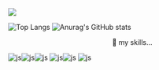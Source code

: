 <img src="https://capsule-render.vercel.app/api?type=cylinder&color=auto&height=180&section=header&text=Hi%20there%20👋-nl-I'm%20studying%20Python,%20PyTorch-nl-and%20Deep%20learning&fontSize=40&fontAlignY=30" />

![Top Langs](https://github-readme-stats.vercel.app/api/top-langs/?username=JHN-noob)
![Anurag's GitHub stats](https://github-readme-stats.vercel.app/api?username=JHN-noob)

<p align="center">
  🌱 my skills...
</p>

![js](https://img.shields.io/badge/GitHub-100000?style=for-the-badge&logo=github&logoColor=white)![js](https://img.shields.io/badge/Kaggle-20BEFF?style=for-the-badge&logo=Kaggle&logoColor=white)![js](https://img.shields.io/badge/Windows-0078D6?style=for-the-badge&logo=windows&logoColor=white)
![js](https://img.shields.io/badge/Python-14354C?style=for-the-badge&logo=python&logoColor=white)![js](https://img.shields.io/badge/MySQL-00000F?style=for-the-badge&logo=mysql&logoColor=white)
![js](https://img.shields.io/badge/Visual_Studio_Code-0078D4?style=for-the-badge&logo=visual%20studio%20code&logoColor=white)
